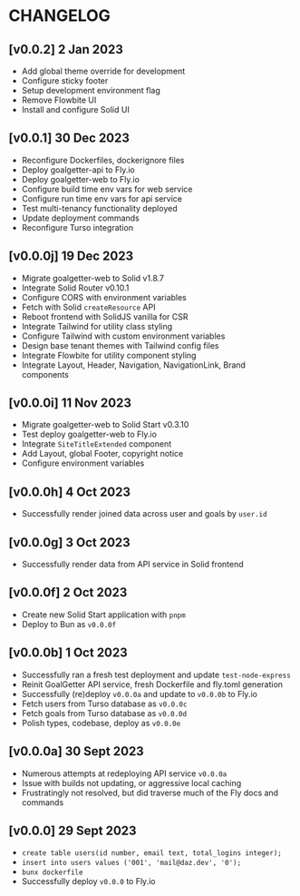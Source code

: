 # CHANGELOG

## [v0.0.2] 2 Jan 2023

- Add global theme override for development
- Configure sticky footer
- Setup development environment flag
- Remove Flowbite UI
- Install and configure Solid UI

## [v0.0.1] 30 Dec 2023

- Reconfigure Dockerfiles, dockerignore files
- Deploy goalgetter-api to Fly.io
- Deploy goalgetter-web to Fly.io
- Configure build time env vars for web service
- Configure run time env vars for api service
- Test multi-tenancy functionality deployed
- Update deployment commands
- Reconfigure Turso integration

## [v0.0.0j] 19 Dec 2023

- Migrate goalgetter-web to Solid v1.8.7
- Integrate Solid Router v0.10.1
- Configure CORS with environment variables
- Fetch with Solid `createResource` API
- Reboot frontend with SolidJS vanilla for CSR
- Integrate Tailwind for utility class styling
- Configure Tailwind with custom environment variables
- Design base tenant themes with Tailwind config files
- Integrate Flowbite for utility component styling
- Integrate Layout, Header, Navigation, NavigationLink, Brand components

## [v0.0.0i] 11 Nov 2023

- Migrate goalgetter-web to Solid Start v0.3.10
- Test deploy goalgetter-web to Fly.io
- Integrate `SiteTitleExtended` component
- Add Layout, global Footer, copyright notice
- Configure environment variables

## [v0.0.0h] 4 Oct 2023

- Successfully render joined data across user and goals by `user.id`

## [v0.0.0g] 3 Oct 2023

- Successfully render data from API service in Solid frontend

## [v0.0.0f] 2 Oct 2023

- Create new Solid Start application with `pnpm`
- Deploy to Bun as `v0.0.0f`

## [v0.0.0b] 1 Oct 2023

- Successfully ran a fresh test deployment and update `test-node-express`
- Reinit GoalGetter API service, fresh Dockerfile and fly.toml generation
- Successfully (re)deploy `v0.0.0a` and update to `v0.0.0b` to Fly.io
- Fetch users from Turso database as `v0.0.0c`
- Fetch goals from Turso database as `v0.0.0d`
- Polish types, codebase, deploy as `v0.0.0e`

## [v0.0.0a] 30 Sept 2023

- Numerous attempts at redeploying API service `v0.0.0a`
- Issue with builds not updating, or aggressive local caching
- Frustratingly not resolved, but did traverse much of the Fly docs and commands

## [v0.0.0] 29 Sept 2023

- `create table users(id number, email text, total_logins integer);`
- `insert into users values ('001', 'mail@daz.dev', '0');`
- `bunx dockerfile`
- Successfully deploy `v0.0.0` to Fly.io
